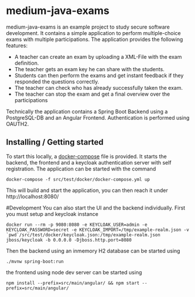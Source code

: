 # medium-java-exams
medium-java-exams is an example project to study secure software development. 
It contains a simple application to perform multiple-choice exams with multiple participations.
The application provides the following features:
- A teacher can create an exam by uploading a XML-File with the exam definition. 
- The teacher gets an exam key he can share with the students.
- Students can then perform the exams and get instant feedback if they responded the questions correctly.
- The teacher can check who has already successfully taken the exam.
- The teacher can stop the exam and get a final overview over the participations

Technically the application contains a Spring Boot Backend using a PostgreSQL-DB and an 
Angular Frontend. Authentication is performed using OAUTH2.

## Installing / Getting started
To start this locally, a [docker-compose](./src/test/docker/docker-compose.yml) file is provided. 
It starts the backend, the frontend and a keycloak authentication server with self registration.
The application can be started with the command
```
docker-compose -f src/test/docker/docker-compose.yml up
```
This will build and start the application, you can then reach it under http://localhost:8080/

#Development
You can also start the UI and the backend individually. First you must setup and keycloak instance
```
docker run --rm -p 9080:8080 -e KEYCLOAK_USER=admin -e KEYCLOAK_PASSWORD=secret -e KEYCLOAK_IMPORT=/tmp/example-realm.json -v `pwd`/src/test/docker/keycloak.json:/tmp/example-realm.json jboss/keycloak -b 0.0.0.0 -Djboss.http.port=8080
```

Then the backend using an inmemory H2 database can be started using
```
./mvnw spring-boot:run
```

the frontend using node dev server can be started using
```
npm install --prefix=src/main/angular/ && npm start --prefix=src/main/angular/
```

